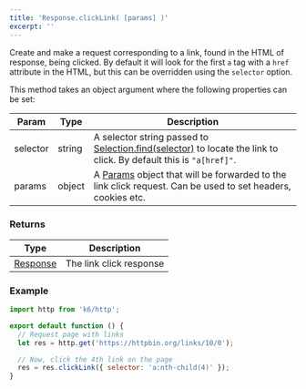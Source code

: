 ```yaml
---
title: 'Response.clickLink( [params] )'
excerpt: ''
---
```


Create and make a request corresponding to a link, found in the HTML of response, being clicked. By default it will look for the first `a` tag with a `href` attribute in the HTML, but this can be overridden using the `selector` option.

This method takes an object argument where the following properties can be set:

| Param    | Type   | Description                                                                                                                                                                    |
| -------- | ------ | ------------------------------------------------------------------------------------------------------------------------------------------------------------------------------ |
| selector | string | A selector string passed to [Selection.find(selector)](/javascript-api/k6-html/selection/selection-find-selector) to locate the link to click. By default this is `"a[href]"`. |
| params   | object | A [Params](/javascript-api/k6-http/params) object that will be forwarded to the link click request. Can be used to set headers, cookies etc.                                   |

### Returns

| Type                                         | Description             |
| -------------------------------------------- | ----------------------- |
| [Response](/javascript-api/k6-http/response) | The link click response |

### Example

<CodeGroup labels={[]}>

```js
import http from 'k6/http';

export default function () {
  // Request page with links
  let res = http.get('https://httpbin.org/links/10/0');

  // Now, click the 4th link on the page
  res = res.clickLink({ selector: 'a:nth-child(4)' });
}
```

</CodeGroup>
